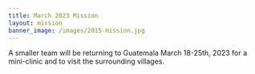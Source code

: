 ```yaml
---
title: March 2023 Mission
layout: mission
banner_image: /images/2015-mission.jpg
---
```

A smaller team will be returning to Guatemala March 18-25th, 2023 for a mini-clinic and to visit the surrounding villages.&nbsp;